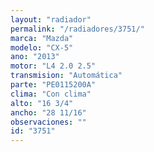 ```yaml
---
layout: "radiador"
permalink: "/radiadores/3751/"
marca: "Mazda"
modelo: "CX-5"
ano: "2013"
motor: "L4 2.0 2.5"
transmision: "Automática"
parte: "PE0115200A"
clima: "Con clima"
alto: "16 3/4"
ancho: "28 11/16"
observaciones: ""
id: "3751"
---
```


